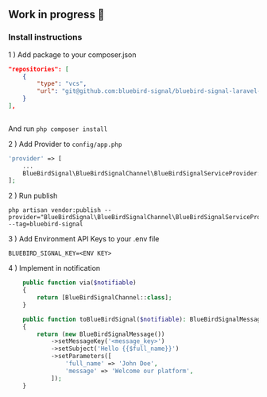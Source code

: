 ## Work in progress 🙇‍


### Install instructions

1 ) Add package to your composer.json 
```json 
"repositories": [
    {
        "type": "vcs",
        "url": "git@github.com:bluebird-signal/bluebird-signal-laravel-channel.git"
    }
],
   
```
And run ``` php composer install ```

2 ) Add Provider to `config/app.php`
```php
'provider' => [
    ...
    BlueBirdSignal\BlueBirdSignalChannel\BlueBirdSignalServiceProvider::class
];
```

2 ) Run publish 
```composer log
php artisan vendor:publish --provider="BlueBirdSignal\BlueBirdSignalChannel\BlueBirdSignalServiceProvider" --tag=bluebird-signal
```
3 ) Add Environment API Keys to your .env file 
```dotenv
BLUEBIRD_SIGNAL_KEY=<ENV KEY>
```
4 ) Implement in notification
```php
    public function via($notifiable)
    {
        return [BlueBirdSignalChannel::class];
    }

    public function toBlueBirdSignal($notifiable): BlueBirdSignalMessage
    {
        return (new BlueBirdSignalMessage())
            ->setMessageKey('<message_key>')
            ->setSubject('Hello {{$full_name}}')
            ->setParameters([
                'full_name' => 'John Doe',
                'message' => 'Welcome our platform',
            ]);
    }
```

